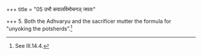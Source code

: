 +++
title = "05 उभौ कपालविमोचनञ् जपतः"

+++
5. Both the Adhvaryu and the sacrificer mutter the formula for "unyoking the potsherds”.[^1]  


[^1]: See III.14.4.
